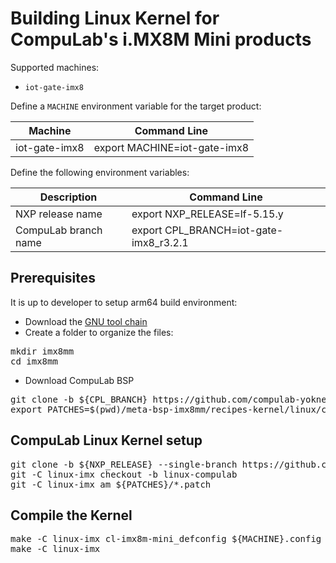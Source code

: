 # Building Linux Kernel for CompuLab's i.MX8M Mini products

Supported machines:

* `iot-gate-imx8`

Define a `MACHINE` environment variable for the target product:

|Machine|Command Line|
|---|---|
|iot-gate-imx8|export MACHINE=iot-gate-imx8

Define the following environment variables:

|Description|Command Line|
|---|---|
|NXP release name|export NXP_RELEASE=lf-5.15.y|
|CompuLab branch name|export CPL_BRANCH=iot-gate-imx8_r3.2.1|

## Prerequisites
It is up to developer to setup arm64 build environment:
* Download the [GNU tool chain](https://github.com/compulab-yokneam/meta-bsp-imx8mm/blob/iot-gate-imx8_r3.2/Documentation/toolchain.md)
* Create a folder to organize the files:
<pre>
mkdir imx8mm
cd imx8mm
</pre>
* Download CompuLab BSP
<pre>
git clone -b ${CPL_BRANCH} https://github.com/compulab-yokneam/meta-bsp-imx8mm.git
export PATCHES=$(pwd)/meta-bsp-imx8mm/recipes-kernel/linux/compulab/imx8mm
</pre>

## CompuLab Linux Kernel setup
<pre>
git clone -b ${NXP_RELEASE} --single-branch https://github.com/nxp-imx/linux-imx.git
git -C linux-imx checkout -b linux-compulab 
git -C linux-imx am ${PATCHES}/*.patch
</pre>

## Compile the Kernel
<pre>
make -C linux-imx cl-imx8m-mini_defconfig ${MACHINE}.config
make -C linux-imx
</pre>
